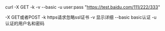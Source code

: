 curl -X GET -k -v --basic -u user:pass "https://test.baidu.com/111/222/333" 

-X GET或者POST
-k https请求忽略ssl证书
-v 显示详细
--basic basic认证
-u 认证的用户名和密码
